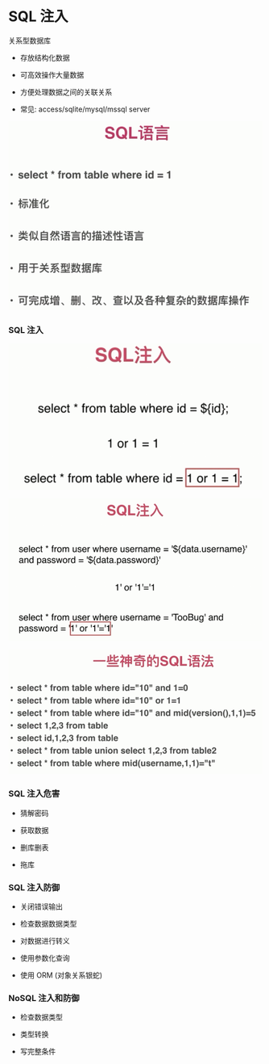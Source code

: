 # SQL 注入

关系型数据库

- 存放结构化数据

- 可高效操作大量数据

- 方便处理数据之间的关联关系

- 常见: access/sqlite/mysql/mssql server

![](./media/30.png)

### SQL 注入

![](./media/31.png)

![](./media/32.png)

![](./media/33.png)

### SQL 注入危害

- 猜解密码

- 获取数据

- 删库删表

- 拖库

### SQL 注入防御

- 关闭错误输出

- 检查数据数据类型

- 对数据进行转义

- 使用参数化查询

- 使用 ORM (对象关系银蛇)

### NoSQL 注入和防御

- 检查数据类型

- 类型转换

- 写完整条件